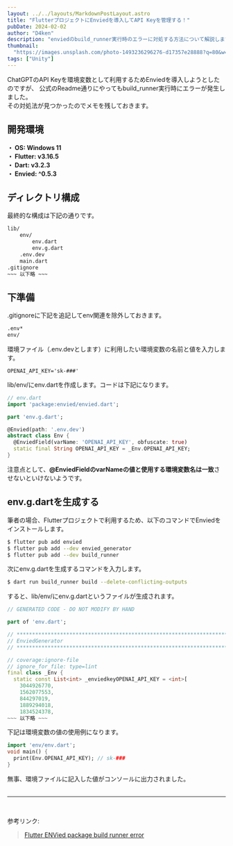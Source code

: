 ```yaml
---
layout: ../../layouts/MarkdownPostLayout.astro
title: "FlutterプロジェクトにEnviedを導入してAPI Keyを管理する！"
pubDate: 2024-02-02
author: "D4ken"
description: "enviedのbuild_runner実行時のエラーに対処する方法について解説します。"
thumbnail:
  "https://images.unsplash.com/photo-1493236296276-d17357e28888?q=80&w=1742&auto=format&fit=crop&ixlib=rb-4.0.3&ixid=M3wxMjA3fDB8MHxwaG90by1wYWdlfHx8fGVufDB8fHx8fA%3D%3D"
tags: ["Unity"]
---
```


ChatGPTのAPI Keyを環境変数として利用するためEnviedを導入しようとしたのですが、 公式のReadme通りにやってもbuild_runner実行時にエラーが発生しました。  
その対処法が見つかったのでメモを残しておきます。  

## 開発環境

**・ OS: Windows 11  
・ Flutter: v3.16.5  
・ Dart: v3.2.3  
・ Envied: ^0.5.3**

## ディレクトリ構成

最終的な構成は下記の通りです。
```bash
lib/
    env/
        env.dart
        env.g.dart
    .env.dev
    main.dart
.gitignore
~~~ 以下略 ~~~
```

## 下準備

.gitignoreに下記を追記してenv関連を除外しておきます。
```bash
.env*
env/
```

環境ファイル（.env.devとします）に利用したい環境変数の名前と値を入力します。
```dotenv
OPENAI_API_KEY='sk-###'
```

lib/env/にenv.dartを作成します。コードは下記になります。
```dart
// env.dart
import 'package:envied/envied.dart';

part 'env.g.dart';

@Envied(path: '.env.dev')
abstract class Env {
  @EnviedField(varName: 'OPENAI_API_KEY', obfuscate: true)
  static final String OPENAI_API_KEY = _Env.OPENAI_API_KEY;
}
```
注意点として、**@EnviedFieldのvarNameの値と使用する環境変数名は一致**させないといけないようです。  

## env.g.dartを生成する

筆者の場合、Flutterプロジェクトで利用するため、以下のコマンドでEnviedをインストールします。
```bash
$ flutter pub add envied
$ flutter pub add --dev envied_generator
$ flutter pub add --dev build_runner
```

次にenv.g.dartを生成するコマンドを入力します。
```bash
$ dart run build_runner build --delete-conflicting-outputs
```

すると、lib/env/にenv.g.dartというファイルが生成されます。
```dart
// GENERATED CODE - DO NOT MODIFY BY HAND

part of 'env.dart';

// **************************************************************************
// EnviedGenerator
// **************************************************************************

// coverage:ignore-file
// ignore_for_file: type=lint
final class _Env {
  static const List<int> _enviedkeyOPENAI_API_KEY = <int>[
    3044926770,
    1562077553,
    844297019,
    1889294018,
    1834524378,
~~~ 以下略 ~~~
```

下記は環境変数の値の使用例になります。
```dart
import 'env/env.dart';
void main() {
  print(Env.OPENAI_API_KEY); // sk-###
}
```
無事、環境ファイルに記入した値がコンソールに出力されました。  
<br>
___
<br>

参考リンク:
>[Flutter ENVied package build runner error](https://stackoverflow.com/questions/77540172/flutter-envied-package-build-runner-error)